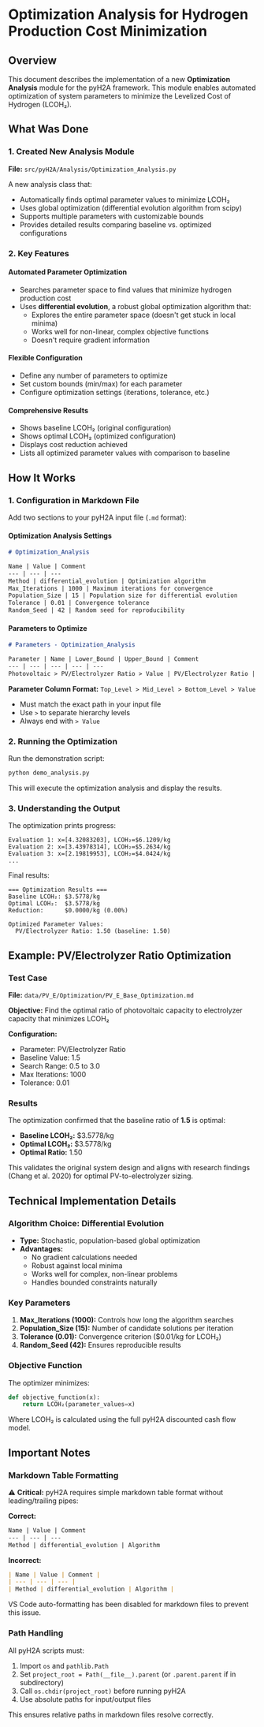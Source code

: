 # Optimization Analysis for Hydrogen Production Cost Minimization

## Overview

This document describes the implementation of a new **Optimization Analysis** module for the pyH2A framework. This module enables automated optimization of system parameters to minimize the Levelized Cost of Hydrogen (LCOH₂).

## What Was Done

### 1. Created New Analysis Module
**File:** `src/pyH2A/Analysis/Optimization_Analysis.py`

A new analysis class that:
- Automatically finds optimal parameter values to minimize LCOH₂
- Uses global optimization (differential evolution algorithm from scipy)
- Supports multiple parameters with customizable bounds
- Provides detailed results comparing baseline vs. optimized configurations

### 2. Key Features

#### Automated Parameter Optimization
- Searches parameter space to find values that minimize hydrogen production cost
- Uses **differential evolution**, a robust global optimization algorithm that:
  - Explores the entire parameter space (doesn't get stuck in local minima)
  - Works well for non-linear, complex objective functions
  - Doesn't require gradient information

#### Flexible Configuration
- Define any number of parameters to optimize
- Set custom bounds (min/max) for each parameter
- Configure optimization settings (iterations, tolerance, etc.)

#### Comprehensive Results
- Shows baseline LCOH₂ (original configuration)
- Shows optimal LCOH₂ (optimized configuration)
- Displays cost reduction achieved
- Lists all optimized parameter values with comparison to baseline

## How It Works

### 1. Configuration in Markdown File

Add two sections to your pyH2A input file (`.md` format):

#### Optimization Analysis Settings
```markdown
# Optimization_Analysis

Name | Value | Comment
--- | --- | ---
Method | differential_evolution | Optimization algorithm
Max_Iterations | 1000 | Maximum iterations for convergence
Population_Size | 15 | Population size for differential evolution
Tolerance | 0.01 | Convergence tolerance
Random_Seed | 42 | Random seed for reproducibility
```

#### Parameters to Optimize
```markdown
# Parameters - Optimization_Analysis

Parameter | Name | Lower_Bound | Upper_Bound | Comment
--- | --- | --- | --- | ---
Photovoltaic > PV/Electrolyzer Ratio > Value | PV/Electrolyzer Ratio | 0.5 | 3.0 | Ratio of PV to electrolyzer capacity
```

**Parameter Column Format:** `Top_Level > Mid_Level > Bottom_Level > Value`
- Must match the exact path in your input file
- Use `>` to separate hierarchy levels
- Always end with `> Value`

### 2. Running the Optimization

Run the demonstration script:
```bash
python demo_analysis.py
```

This will execute the optimization analysis and display the results.

### 3. Understanding the Output

The optimization prints progress:
```
Evaluation 1: x=[4.32083203], LCOH₂=$6.1209/kg
Evaluation 2: x=[3.43978314], LCOH₂=$5.2634/kg
Evaluation 3: x=[2.19819953], LCOH₂=$4.0424/kg
...
```

Final results:
```
=== Optimization Results ===
Baseline LCOH₂: $3.5778/kg
Optimal LCOH₂:  $3.5778/kg
Reduction:      $0.0000/kg (0.00%)

Optimized Parameter Values:
  PV/Electrolyzer Ratio: 1.50 (baseline: 1.50)
```

## Example: PV/Electrolyzer Ratio Optimization

### Test Case
**File:** `data/PV_E/Optimization/PV_E_Base_Optimization.md`

**Objective:** Find the optimal ratio of photovoltaic capacity to electrolyzer capacity that minimizes LCOH₂

**Configuration:**
- Parameter: PV/Electrolyzer Ratio
- Baseline Value: 1.5
- Search Range: 0.5 to 3.0
- Max Iterations: 1000
- Tolerance: 0.01

### Results
The optimization confirmed that the baseline ratio of **1.5** is optimal:
- **Baseline LCOH₂:** $3.5778/kg
- **Optimal LCOH₂:** $3.5778/kg
- **Optimal Ratio:** 1.50

This validates the original system design and aligns with research findings (Chang et al. 2020) for optimal PV-to-electrolyzer sizing.

## Technical Implementation Details

### Algorithm Choice: Differential Evolution
- **Type:** Stochastic, population-based global optimization
- **Advantages:**
  - No gradient calculations needed
  - Robust against local minima
  - Works well for complex, non-linear problems
  - Handles bounded constraints naturally

### Key Parameters
1. **Max_Iterations (1000):** Controls how long the algorithm searches
2. **Population_Size (15):** Number of candidate solutions per iteration
3. **Tolerance (0.01):** Convergence criterion ($0.01/kg for LCOH₂)
4. **Random_Seed (42):** Ensures reproducible results

### Objective Function
The optimizer minimizes:
```python
def objective_function(x):
    return LCOH₂(parameter_values=x)
```

Where LCOH₂ is calculated using the full pyH2A discounted cash flow model.


## Important Notes

### Markdown Table Formatting
⚠️ **Critical:** pyH2A requires simple markdown table format without leading/trailing pipes:

**Correct:**
```markdown
Name | Value | Comment
--- | --- | ---
Method | differential_evolution | Algorithm
```

**Incorrect:**
```markdown
| Name | Value | Comment |
| --- | --- | --- |
| Method | differential_evolution | Algorithm |
```

VS Code auto-formatting has been disabled for markdown files to prevent this issue.

### Path Handling
All pyH2A scripts must:
1. Import `os` and `pathlib.Path`
2. Set `project_root = Path(__file__).parent` (or `.parent.parent` if in subdirectory)
3. Call `os.chdir(project_root)` before running pyH2A
4. Use absolute paths for input/output files

This ensures relative paths in markdown files resolve correctly.




